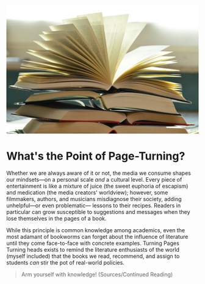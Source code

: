 ![Open Book](https://github.com/MMOG77/01-My-Blog/blob/master/Boox.jpeg)
# What's the Point of Page-Turning?

Whether we are always aware of it or not, the media we consume shapes our mindsets&mdash;on a personal scale *and* a cultural level. Every piece of entertainment is like a mixture of juice (the sweet euphoria of escapism) and medication (the media creators' worldview); however, some filmmakers, authors, and musicians misdiagnose their society, adding unhelpful&mdash;or even problematic&mdash; lessons to their recipes. Readers in particular can grow susceptible to suggestions and messages when they lose themselves in the pages of a book.

While this principle is common knowledge among academics, even the most adamant of bookworms can forget about the influence of literature until they come face-to-face with concrete examples. Turning Pages Turning heads exists to remind the literature enthusiasts of the world (myself included) that the books we read, recommend, and assign to students *can* stir the pot of real-world policies.

> Arm yourself with knowledge! (Sources/Continued Reading)
>
>
>
